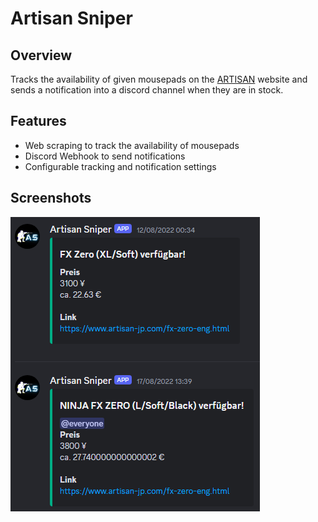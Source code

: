 # Artisan Sniper

## Overview

Tracks the availability of given mousepads on the [ARTISAN](https://www.artisan-jp.com/) website and sends a notification into a discord channel when they are in stock.

## Features

- Web scraping to track the availability of mousepads
- Discord Webhook to send notifications
- Configurable tracking and notification settings

## Screenshots

![Screenshot 1](images/screenshot.png)

